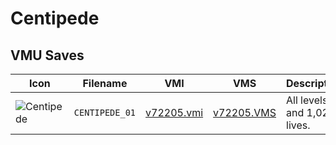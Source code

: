# Centipede

## VMU Saves

| Icon | Filename | VMI | VMS | Description |
|------|----------|-----|-----|-------------|
| ![Centipede](../icons/CENTIPEDE_01.GIF) | `CENTIPEDE_01` | [v72205.vmi](v72205.vmi) | [v72205.VMS](v72205.VMS) | All levels and 1,028 lives. 
